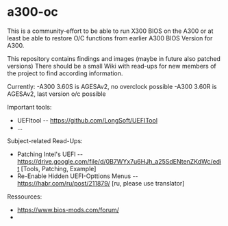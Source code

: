 # a300-oc
This is a community-effort to be able to run X300 BIOS on the A300 or at least be able to restore O/C functions from earlier A300 BIOS Version for A300.

This repository contains findings and images (maybe in future also patched versions)
There should be a small Wiki with read-ups for new members of the project to find
according information.

Currently:
-A300 3.60S is AGESAv2, no overclock possible
-A300 3.60R is AGESAv2, last version o/c possible

Important tools:
- UEFItool -- https://github.com/LongSoft/UEFITool
- ...

Subject-related Read-Ups:
- Patching Intel's UEFI -- https://drive.google.com/file/d/0B7WYx7u6HJh_a25SdENtenZKdWc/edit [Tools, Patching, Example]
- Re-Enable Hidden UEFI-Opttions Menus -- https://habr.com/ru/post/211879/ [ru, please use translator]

Ressources:
- https://www.bios-mods.com/forum/
- 
